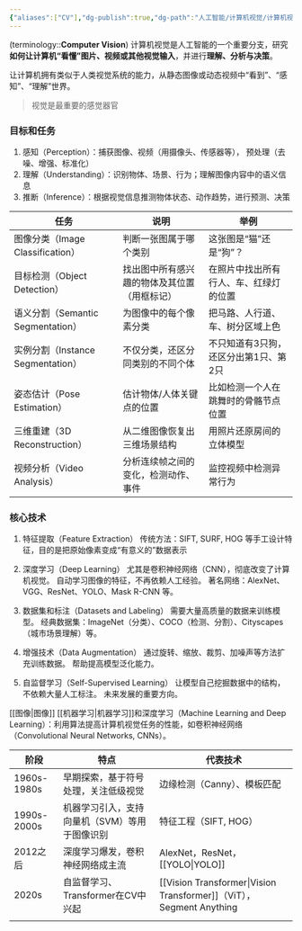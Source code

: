 ```yaml
---
{"aliases":["CV"],"dg-publish":true,"dg-path":"人工智能/计算机视觉/计算机视觉.md","dg-pinned":true,"permalink":"/人工智能/计算机视觉/计算机视觉/","pinned":true,"dgPassFrontmatter":true,"noteIcon":"","created":"2024-08-19T00:19:15.000+08:00","updated":"2025-09-26T12:10:29.000+08:00"}
---
```



(terminology::**Computer Vision**)
计算机视觉是人工智能的一个重要分支，研究**如何让计算机“看懂”图片、视频或其他视觉输入**，并进行**理解、分析与决策**。

让计算机拥有类似于人类视觉系统的能力，从静态图像或动态视频中“看到”、“感知”、“理解”世界。



> 视觉是最重要的感觉器官 
### 目标和任务
1. 感知（Perception）：捕获图像、视频（用摄像头、传感器等）， 预处理（去噪、增强、标准化）
2. 理解（Understanding）：识别物体、场景、行为；理解图像内容中的语义信息
3. 推断（Inference）：根据视觉信息推测物体状态、动作趋势，进行预测、决策



|任务|说明|举例|
|---|---|---|
|图像分类（Image Classification）|判断一张图属于哪个类别|这张图是“猫”还是“狗”？|
|目标检测（Object Detection）|找出图中所有感兴趣的物体及其位置（用框标记）|在照片中找出所有行人、车、红绿灯的位置|
|语义分割（Semantic Segmentation）|为图像中的每个像素分类|把马路、人行道、车、树分区域上色|
|实例分割（Instance Segmentation）|不仅分类，还区分同类别的不同个体|不只知道有3只狗，还区分出第1只、第2只|
|姿态估计（Pose Estimation）|估计物体/人体关键点的位置|比如检测一个人在跳舞时的骨骼节点位置|
|三维重建（3D Reconstruction）|从二维图像恢复出三维场景结构|用照片还原房间的立体模型|
|视频分析（Video Analysis）|分析连续帧之间的变化，检测动作、事件|监控视频中检测异常行为|

### 核心技术

1. 特征提取（Feature Extraction）
	传统方法：SIFT, SURF, HOG 等手工设计特征，目的是把原始像素变成“有意义的”数据表示
	
2. 深度学习（Deep Learning）
	尤其是卷积神经网络（CNN），彻底改变了计算机视觉。
	自动学习图像的特征，不再依赖人工经验。
	著名网络：AlexNet、VGG、ResNet、YOLO、Mask R-CNN 等。
	
3. 数据集和标注（Datasets and Labeling）
	需要大量高质量的数据来训练模型。
	经典数据集：ImageNet（分类）、COCO（检测、分割）、Cityscapes（城市场景理解）等。
	
4. 增强技术（Data Augmentation）
	通过旋转、缩放、裁剪、加噪声等方法扩充训练数据。
	帮助提高模型泛化能力。
	
5. 自监督学习（Self-Supervised Learning）
	让模型自己挖掘数据中的结构，不依赖大量人工标注。
	未来发展的重要方向。




[[图像\|图像]]
[[机器学习\|机器学习]]和深度学习（Machine Learning and Deep Learning）：利用算法提高计算机视觉任务的性能，如卷积神经网络（Convolutional Neural Networks, CNNs）。

| 阶段          | 特点                       | 代表技术                                         |
| ----------- | ------------------------ | -------------------------------------------- |
| 1960s-1980s | 早期探索，基于符号处理，关注低级视觉       | 边缘检测（Canny）、模板匹配                             |
| 1990s-2000s | 机器学习引入，支持向量机（SVM）等用于图像识别 | 特征工程（SIFT, HOG）                              |
| 2012之后      | 深度学习爆发，卷积神经网络成主流         | AlexNet，ResNet，[[YOLO\|YOLO]]                      |
| 2020s       | 自监督学习、Transformer在CV中兴起  | [[Vision Transformer\|Vision Transformer]]（ViT），Segment Anything |
|             |                          |                                              |
